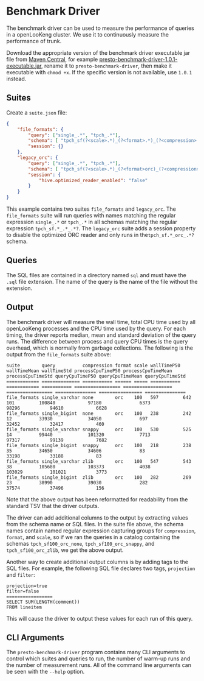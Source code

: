 
# Benchmark Driver

The benchmark driver can be used to measure the performance of queries in a openLooKeng cluster. We use it to continuously measure the performance of trunk.

Download the appropriate version of the benchmark driver executable jar file from [Maven Central](https://repo1.maven.org/maven2/io/hetu/core/presto-benchmark-driver/), for example [presto-benchmark-driver-1.0.1-executable.jar](https://repo1.maven.org/maven2/io/hetu/core/presto-benchmark-driver/1.0.1/presto-benchmark-driver-1.0.1-executable.jar), rename it to `presto-benchmark-driver`, then make it executable with `chmod +x`. If the specific version is not available, use `1.0.1` instead.

## Suites

Create a `suite.json` file:

``` json
{
    "file_formats": {
        "query": ["single_.*", "tpch_.*"],
        "schema": [ "tpch_sf(?<scale>.*)_(?<format>.*)_(?<compression>.*?)" ],
        "session": {}
    },
    "legacy_orc": {
        "query": ["single_.*", "tpch_.*"],
        "schema": [ "tpch_sf(?<scale>.*)_(?<format>orc)_(?<compression>.*?)" ],
        "session": {
            "hive.optimized_reader_enabled": "false"
        }
    }
}
```

This example contains two suites `file_formats` and `legacy_orc`. The `file_formats` suite will run queries with names matching the regular expression `single_.*` or `tpch_.*` in all schemas matching the regular
expression `tpch_sf.*_.*_.*?`. The `legacy_orc` suite adds a session property to disable the optimized ORC reader and only runs in the`tpch_sf.*_orc_.*?` schema.

## Queries

The SQL files are contained in a directory named `sql` and must have the `.sql` file extension. The name of the query is the name of the file without the extension.

## Output

The benchmark driver will measure the wall time, total CPU time used by all openLooKeng processes and the CPU time used by the query. For each timing, the driver reports median, mean and standard deviation of the query runs. The difference between process and query CPU times is the query overhead, which is normally from garbage collections. The following is the output from the `file_formats` suite above:



```
suite        query          compression format scale wallTimeP50 wallTimeMean wallTimeStd processCpuTimeP50 processCpuTimeMean processCpuTimeStd queryCpuTimeP50 queryCpuTimeMean queryCpuTimeStd
============ ============== =========== ====== ===== =========== ============ =========== ================= ================== ================= =============== ================ ===============
file_formats single_varchar none        orc    100   597         642          101         100840            97180              6373              98296           94610            6628
file_formats single_bigint  none        orc    100   238         242          12          33930             34050              697               32452           32417            460
file_formats single_varchar snappy      orc    100   530         525          14          99440             101320             7713              97317           99139            7682
file_formats single_bigint  snappy      orc    100   218         238          35          34650             34606              83                33198           33188            83
file_formats single_varchar zlib        orc    100   547         543          38          105680            103373             4038              103029          101021           3773
file_formats single_bigint  zlib        orc    100   282         269          23          38990             39030              282               37574           37496            156
```



Note that the above output has been reformatted for readability from the standard TSV that the driver outputs.

The driver can add additional columns to the output by extracting values from the schema name or SQL files. In the suite file above, the schema names contain named regular expression capturing groups for
`compression`, `format`, and `scale`, so if we ran the queries in a catalog containing the schemas  `tpch_sf100_orc_none`, `tpch_sf100_orc_snappy`, and `tpch_sf100_orc_zlib`, we get the above
output.

Another way to create additional output columns is by adding tags to the SQL files. For example, the following SQL file declares two tags, `projection` and `filter`:

```
projection=true
filter=false
=================
SELECT SUM(LENGTH(comment))
FROM lineitem
```

This will cause the driver to output these values for each run of this query.

## CLI Arguments

The `presto-benchmark-driver` program contains many CLI arguments to control which suites and queries to run, the number of warm-up runs and the number of measurement runs. All of the command line arguments can be seen with the `--help` option.
